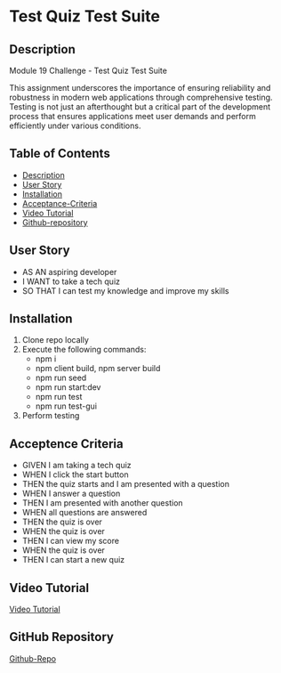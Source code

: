# Test Quiz Test Suite

## Description

Module 19 Challenge - Test Quiz Test Suite

This assignment underscores the importance of ensuring reliability and robustness in modern web applications through comprehensive testing. Testing is not just an afterthought but a critical part of the development process that ensures applications meet user demands and perform efficiently under various conditions.

## Table of Contents

- [Description](#description)
- [User Story](#user-story)
- [Installation](#installation)
- [Acceptance-Criteria](#acceptence-criteria)
- [Video Tutorial](#video-tutorial)
- [Github-repository](#github-repository)


## User Story

- AS AN aspiring developer
- I WANT to take a tech quiz
- SO THAT I can test my knowledge and improve my skills



## Installation

1) Clone repo locally
2) Execute the following commands:
    - npm i
    - npm client build, npm server build
    - npm run seed
    - npm run start:dev
    - npm run test
    - npm run test-gui
3) Perform testing

## Acceptence Criteria

- GIVEN I am taking a tech quiz
- WHEN I click the start button
- THEN the quiz starts and I am presented with a question
- WHEN I answer a question
- THEN I am presented with another question
- WHEN all questions are answered
- THEN the quiz is over
- WHEN the quiz is over
- THEN I can view my score
- WHEN the quiz is over
- THEN I can start a new quiz

## Video Tutorial
[Video Tutorial]()

## GitHub Repository
[Github-Repo](https://github.com/JossieHaven/tech-quiz-test-suite-mc19)